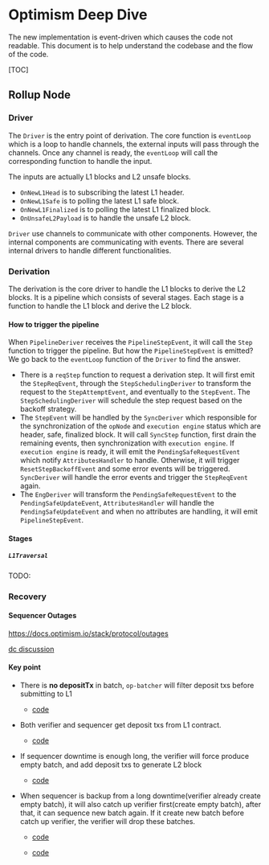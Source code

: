 # Optimism Deep Dive

The new implementation is event-driven which causes the code not readable. This document is to help understand the
codebase and the flow of the code.

[TOC]

## Rollup Node

### Driver

The `Driver` is the entry point of derivation. The core function is `eventLoop` which is a loop to handle channels, the
external inputs will pass through the channels.
Once any channel is ready, the `eventLoop` will call the corresponding function to handle the input.

The inputs are actually L1 blocks and L2 unsafe blocks.

- `OnNewL1Head` is to subscribing the latest L1 header.
- `OnNewL1Safe` is to polling the latest L1 safe block.
- `OnNewL1Finalized` is to polling the latest L1 finalized block.
- `OnUnsafeL2Payload` is to handle the unsafe L2 block.

`Driver` use channels to communicate with other components. However, the internal components are communicating with
events. There are several internal drivers to handle different functionalities.

### Derivation

The derivation is the core driver to handle the L1 blocks to derive the L2 blocks.
It is a pipeline which consists of several stages. Each stage is a function to handle the L1 block and derive the L2
block.

#### How to trigger the pipeline

When `PipelineDeriver` receives the `PipelineStepEvent`, it will call the `Step` function to trigger the pipeline.
But how the `PipelineStepEvent` is emitted? We go back to the `eventLoop` function of the `Driver` to find the answer.

- There is a `reqStep` function to request a derivation step. It will first emit the `StepReqEvent`, through the
  `StepSchedulingDeriver` to transform the request to the `StepAttemptEvent`, and eventually to the `StepEvent`.
  The `StepSchedulingDeriver` will schedule the step request based on the backoff strategy.
- The `StepEvent` will be handled by the `SyncDeriver` which responsible for the synchronization of the `opNode` and
  `execution engine` status which are header, safe, finalized block.
  It will call `SyncStep` function, first drain the remaining events, then synchronization with `execution engine`. If
  `execution engine` is ready, it will emit the `PendingSafeRequestEvent` which notify `AttributesHandler` to handle.
  Otherwise, it will trigger `ResetStepBackoffEvent` and some error events will be triggered.
  `SyncDeriver` will handle the error events and trigger the `StepReqEvent` again.
- The `EngDeriver` will transform the `PendingSafeRequestEvent` to the `PendingSafeUpdateEvent`, `AttributesHandler`
  will handle the `PendingSafeUpdateEvent` and when no attributes are handling, it will emit `PipelineStepEvent`.

#### Stages

##### `L1Traversal`
TODO:


### Recovery

#### Sequencer Outages
https://docs.optimism.io/stack/protocol/outages

[dc discussion](https://discord.com/channels/1244729134312198194/1277998107287748649)

#### Key point

- There is **no depositTx** in batch, `op-batcher` will filter deposit txs before submitting to L1
  - [code](https://github.com/ethereum-optimism/optimism/blob/develop/op-node/rollup/derive/channel_out.go#L233)

- Both verifier and sequencer get deposit txs from L1 contract.
  - [code](https://github.com/ethereum-optimism/optimism/blob/develop/op-node/rollup/derive/attributes.go#L46)

- If sequencer downtime is enough long, the verifier will force produce empty batch, and add deposit txs to generate L2 block
  - [code](https://github.com/ethereum-optimism/optimism/blob/develop/op-node/rollup/derive/batch_queue.go#L303)

- When sequencer is backup from a long downtime(verifier already create empty batch), it will also catch up verifier first(create empty batch), after that, it can sequence new batch again. If it create new batch before catch up verifier, the verifier will drop these batches.
  - [code](https://github.com/ethereum-optimism/optimism/blob/develop/op-node/rollup/sequencing/sequencer.go#L516)

  - [code](https://github.com/ethereum-optimism/optimism/blob/develop/op-node/rollup/derive/batches.go#L128)
